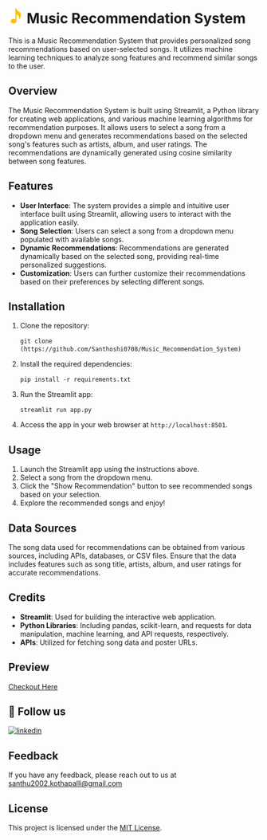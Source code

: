 # <img src="img.png" alt="Img" style="width: 30px; height: auto; background-color: black;"/> Music Recommendation System

This is a Music Recommendation System that provides personalized song recommendations based on user-selected songs. It utilizes machine learning techniques to analyze song features and recommend similar songs to the user.

## Overview

The Music Recommendation System is built using Streamlit, a Python library for creating web applications, and various machine learning algorithms for recommendation purposes. It allows users to select a song from a dropdown menu and generates recommendations based on the selected song's features such as artists, album, and user ratings. The recommendations are dynamically generated using cosine similarity between song features.

## Features

- **User Interface**: The system provides a simple and intuitive user interface built using Streamlit, allowing users to interact with the application easily.
- **Song Selection**: Users can select a song from a dropdown menu populated with available songs.
- **Dynamic Recommendations**: Recommendations are generated dynamically based on the selected song, providing real-time personalized suggestions.
- **Customization**: Users can further customize their recommendations based on their preferences by selecting different songs.

## Installation

1. Clone the repository:

    ```
    git clone (https://github.com/Santhoshi0708/Music_Recommendation_System)
    ```

2. Install the required dependencies:

    ```
    pip install -r requirements.txt
    ```

3. Run the Streamlit app:

    ```
    streamlit run app.py
    ```

4. Access the app in your web browser at `http://localhost:8501`.

## Usage

1. Launch the Streamlit app using the instructions above.
2. Select a song from the dropdown menu.
3. Click the "Show Recommendation" button to see recommended songs based on your selection.
4. Explore the recommended songs and enjoy!

## Data Sources

The song data used for recommendations can be obtained from various sources, including APIs, databases, or CSV files. Ensure that the data includes features such as song title, artists, album, and user ratings for accurate recommendations.

## Credits

- **Streamlit**: Used for building the interactive web application.
- **Python Libraries**: Including pandas, scikit-learn, and requests for data manipulation, machine learning, and API requests, respectively.
- **APIs**: Utilized for fetching song data and poster URLs.

## Preview
[Checkout Here](https://music-recommendation-system-by-santhu0709.streamlit.app/)

## 🔗 Follow us
[![linkedin](https://img.shields.io/badge/linkedin-0A66C2?style=for-the-badge&logo=linkedin&logoColor=white)](https://www.linkedin.com/in/kothapalli-santhoshi-368951254/)

## Feedback
If you have any feedback, please reach out to us at santhu2002.kothapalli@gmail.com

## License

This project is licensed under the [MIT License](LICENSE).
